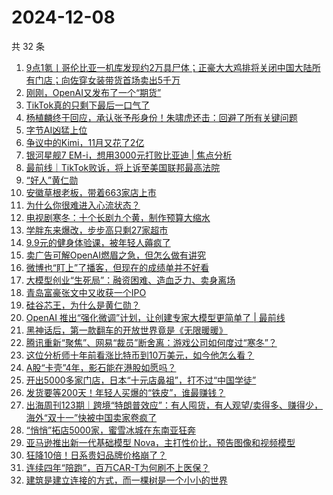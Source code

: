# 2024-12-08

共 32 条

<!-- BEGIN 36KR -->
<!-- 最后更新时间 2024-12-08 00:17:28 +0800 -->
1. [9点1氪丨哥伦比亚一机库发现约2万具尸体；正豪大大鸡排将关闭中国大陆所有门店；向佐穿女装带货首场卖出5千万](https://36kr.com/p/3067642660090759)
1. [刚刚，OpenAI又发布了一个“期货”](https://36kr.com/p/3068103645098887)
1. [TikTok真的只剩下最后一口气了](https://36kr.com/p/3068213844554368)
1. [杨植麟终于回应，承认张予彤身份！朱啸虎还击：回避了所有关键问题](https://36kr.com/p/3067582300926593)
1. [字节AI凶猛上位](https://36kr.com/p/3067413807084168)
1. [争议中的Kimi，11月又花了2亿](https://36kr.com/p/3068338197951369)
1. [银河星舰7 EM-i，想用3000元打败比亚迪 | 焦点分析](https://36kr.com/p/3067519033439104)
1. [最前线｜TikTok败诉，将上诉至美国联邦最高法院](https://36kr.com/p/3068296812294789)
1. [“好人”黄仁勋](https://36kr.com/p/3068484621529729)
1. [安徽草根老板，带着663家店上市](https://36kr.com/p/3067336714072706)
1. [为什么你很难进入心流状态？](https://36kr.com/p/3068050694484609)
1. [电视剧寒冬：十个长剧九个黄，制作预算大缩水](https://36kr.com/p/3067274649219969)
1. [学胖东来爆改，步步高只剩27家超市](https://36kr.com/p/3067603262927488)
1. [9.9元的健身体验课，被年轻人薅疯了](https://36kr.com/p/3067517301093254)
1. [卖广告可解OpenAI燃眉之急，但怎么做有讲究](https://36kr.com/p/3067248727552645)
1. [微博也“盯上”了播客，但现在的成绩单并不好看](https://36kr.com/p/3067251009598341)
1. [大模型创业“生死局”：融资困难、造血乏力、卖身离场](https://36kr.com/p/3066044978606981)
1. [青岛富豪张文中又收获一个IPO](https://36kr.com/p/3068259953095300)
1. [硅谷芯王，为什么是黄仁勋？](https://36kr.com/p/3066980997149313)
1. [OpenAI 推出“强化微调”计划，让创建专家大模型更简单了 | 最前线](https://36kr.com/p/3067902024954504)
1. [黑神话后，第一款翻车的开放世界竟是《无限暖暖》](https://36kr.com/p/3067428952846978)
1. [腾讯重新“聚焦”、网易“裁员”断舍离：游戏公司如何度过“寒冬”？](https://36kr.com/p/3067490693378953)
1. [这位分析师十年前看涨比特币到10万美元，如今他怎么看？](https://36kr.com/p/3067433245782658)
1. [A股“卡壳”4年，影石能在港股如愿吗？](https://36kr.com/p/3067535066280580)
1. [开出5000多家门店，日本“十元店鼻祖”，打不过“中国学徒”](https://36kr.com/p/3067589428769665)
1. [发货要等200天！年轻人买爆的“铁皮”，谁最赚钱？](https://36kr.com/p/3068112313758336)
1. [出海周刊123期｜跨境“特朗普效应”：有人囤货，有人观望/卖得多、赚得少，海外“双十一”快被中国卖家卷疯了](https://36kr.com/p/3067109156631168)
1. [“悄悄”拓店5000家，蜜雪冰城在东南亚狂奔](https://36kr.com/p/3067543555175302)
1. [亚马逊推出新一代基础模型 Nova，主打性价比，预告图像和视频模型](https://36kr.com/p/3068252120757121)
1. [狂降10倍！日系贵妇品牌价格崩了？](https://36kr.com/p/3067556861981317)
1. [连续四年“陪跑”，百万CAR-T为何刷不上医保？](https://36kr.com/p/3068037035422340)
1. [建筑是建立连接的方式，而一棵树是一个小小的世界](https://36kr.com/p/3068732406035335)
<!-- END 36KR -->